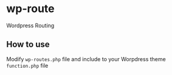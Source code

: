 # wp-route
Wordpress Routing

## How to use
Modify `wp-routes.php` file and include to your Worpdress theme `function.php` file
